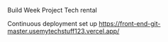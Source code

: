 Build Week Project
Tech rental

Continuous deployment set up
https://front-end-git-master.usemytechstuff123.vercel.app/
